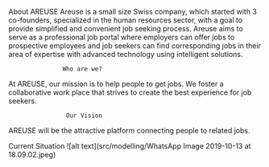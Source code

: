 About AREUSE 
Areuse is a small size Swiss company, which started with 3 co-founders, specialized in the human resources sector, with a goal to provide simplified and convenient job seeking process.
Areuse aims to serve as a professional job portal where employers can offer jobs to prospective employees and job seekers can find corresponding jobs in their area of expertise with advanced technology using intelligent solutions.

                   Who are we?
At AREUSE, our mission is to help people to get jobs. We foster a collaborative work place that strives to create the best experience for job seekers. 

                    Our Vision
AREUSE will be the attractive platform connecting people to related jobs.


Current Situation
![alt text](src/modelling/WhatsApp Image 2019-10-13 at 18.09.02.jpeg)
